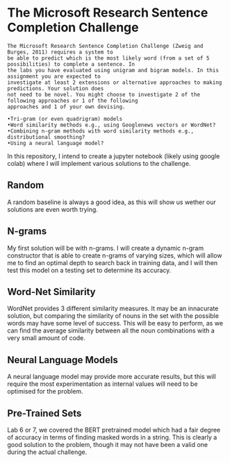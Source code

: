 # The Microsoft Research Sentence Completion Challenge

```
The Microsoft Research Sentence Completion Challenge (Zweig and Burges, 2011) requires a system to 
be able to predict which is the most likely word (from a set of 5 possibilities) to complete a sentence. In
the labs you have evaluated using unigram and bigram models. In this assignment you are expected to
investigate at least 2 extensions or alternative approaches to making predictions. Your solution does
not need to be novel. You might choose to investigate 2 of the following approaches or 1 of the following
approaches and 1 of your own devising.

•Tri-gram (or even quadrigram) models
•Word similarity methods e.g., using Googlenews vectors or WordNet?
•Combining n-gram methods with word similarity methods e.g., distributional smoothing?
•Using a neural language model?
```

In this repository, I intend to create a jupyter notebook (likely using google colab) where I will implement various solutions to the challenge.

## Random

A random baseline is always a good idea, as this will show us wether our solutions are even worth trying.

## N-grams

My first solution will be with n-grams. I will create a dynamic n-gram constructor that is able to create n-grams of varying sizes, which will allow me to find an optimal depth to search back in training data, and I will then test this model on a testing set to determine its accuracy.

## Word-Net Similarity

WordNet provides 3 different similarity measures. It may be an innacurate solution, but comparing the similarity of nouns in the set with the possible words may have some level of success. This will be easy to perform, as we can find the average similarity between all the noun combinations with a very small amount of code.

## Neural Language Models

A neural language model may provide more accurate results, but this will require the most experimentation as internal values will need to be optimised for the problem.

## Pre-Trained Sets

Lab 6 or 7, we covered the BERT pretrained model which had a fair degree of accuracy in terms of finding masked words in a string. This is clearly a good solution to the problem, though it may not have been a valid one during the actual challenge.
